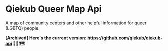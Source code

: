 # Qiekub Queer Map Api

A map of community centers and other helpful information for queer (LGBTQ) people.

**[Archived] Here's the current version: https://github.com/qiekub/qiekub-api 🏳️‍🌈🗺**
